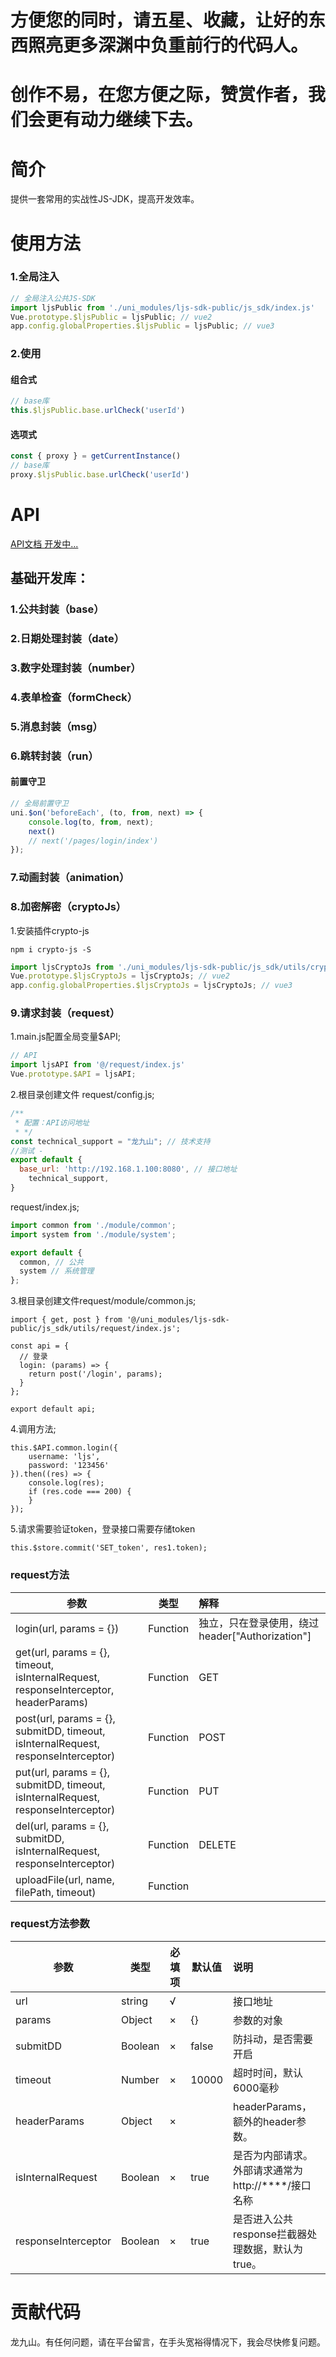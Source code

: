 # 方便您的同时，请五星、收藏，让好的东西照亮更多深渊中负重前行的代码人。
# 创作不易，在您方便之际，赞赏作者，我们会更有动力继续下去。

# 简介
提供一套常用的实战性JS-JDK，提高开发效率。

# 使用方法
### 1.全局注入
```js
// 全局注入公共JS-SDK
import ljsPublic from './uni_modules/ljs-sdk-public/js_sdk/index.js'
Vue.prototype.$ljsPublic = ljsPublic; // vue2
app.config.globalProperties.$ljsPublic = ljsPublic; // vue3
```
### 2.使用
#### 组合式
```js
// base库
this.$ljsPublic.base.urlCheck('userId')
```
#### 选项式
```js
const { proxy } = getCurrentInstance()
// base库
proxy.$ljsPublic.base.urlCheck('userId')
```

# API
[API文档 开发中...]()

## 基础开发库：
### 1.公共封装（base）
### 2.日期处理封装（date）
### 3.数字处理封装（number）
### 4.表单检查（formCheck）
### 5.消息封装（msg）
### 6.跳转封装（run）
#### 前置守卫
```js
// 全局前置守卫
uni.$on('beforeEach', (to, from, next) => {
	console.log(to, from, next);
	next()
	// next('/pages/login/index')
});
```
### 7.动画封装（animation）
### 8.加密解密（cryptoJs）
1.安装插件crypto-js
```npm
npm i crypto-js -S
```
```js
import ljsCryptoJs from './uni_modules/ljs-sdk-public/js_sdk/utils/cryptoJs.js'
Vue.prototype.$ljsCryptoJs = ljsCryptoJs; // vue2
app.config.globalProperties.$ljsCryptoJs = ljsCryptoJs; // vue3
```
### 9.请求封装（request）
1.main.js配置全局变量$API;
```js
// API
import ljsAPI from '@/request/index.js'
Vue.prototype.$API = ljsAPI;
```
2.根目录创建文件
request/config.js;
```js
/**
 * 配置：API访问地址
 * */
const technical_support = "龙九山"; // 技术支持
//测试 - 
export default {
  base_url: 'http://192.168.1.100:8080', // 接口地址
	technical_support,
}

```
request/index.js;
```js
import common from './module/common';
import system from './module/system';

export default {
  common, // 公共
  system // 系统管理
};
```
3.根目录创建文件request/module/common.js;
```
import { get, post } from '@/uni_modules/ljs-sdk-public/js_sdk/utils/request/index.js';

const api = {
  // 登录
  login: (params) => {
    return post('/login', params);
  }
};

export default api;
```
4.调用方法;
```
this.$API.common.login({
	username: 'ljs',
	password: '123456'
}).then((res) => {
	console.log(res);
	if (res.code === 200) {
	}
});
```
5.请求需要验证token，登录接口需要存储token
```
this.$store.commit('SET_token', res1.token);
```

### request方法

参数  | 类型| 解释
---- | ----- | :------ 
login(url, params = {}) | Function | 独立，只在登录使用，绕过header["Authorization"] 
get(url, params = {}, timeout, isInternalRequest, responseInterceptor, headerParams) | Function | GET
post(url, params = {}, submitDD, timeout, isInternalRequest, responseInterceptor) | Function | POST
put(url, params = {}, submitDD, timeout, isInternalRequest, responseInterceptor) | Function  | PUT
del(url, params = {}, submitDD, isInternalRequest, responseInterceptor) | Function | DELETE
uploadFile(url, name, filePath, timeout) | Function | 

### request方法参数
参数  | 类型| 必填项 | 默认值 | 说明
---- | ----- | ----- | ----- | :------ 
url | string | √ |  | 接口地址 
params | Object | × | {} | 参数的对象 
submitDD | Boolean | × | false | 防抖动，是否需要开启 
timeout | Number | × | 10000 | 超时时间，默认6000毫秒 
headerParams | Object | × | | headerParams，额外的header参数。
isInternalRequest | Boolean | × | true | 是否为内部请求。外部请求通常为http://****\/接口名称
responseInterceptor | Boolean | × | true | 是否进入公共response拦截器处理数据，默认为true。
 

# 贡献代码
龙九山。有任何问题，请在平台留言，在手头宽裕得情况下，我会尽快修复问题。

